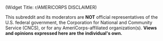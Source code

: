 (Widget Title: r/AMERICORPS DISCLAIMER)


This subreddit and its moderators are **NOT** official representatives of the U.S. federal government, the Corporation for National and Community Service (CNCS), or for any AmeriCorps-affiliated organization(s). **Views and opinions expressed here are the individual's own.**
